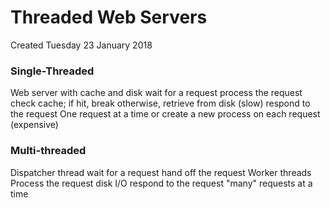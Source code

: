 # Threaded Web Servers
Created Tuesday 23 January 2018

### Single-Threaded

Web server with cache and disk
wait for a request
process the request
check cache; if hit, break
otherwise, retrieve from disk (slow)
respond to the request
One request at a time
or create a new process on each request (expensive)


### Multi-threaded
Dispatcher thread
wait for a request
hand off the request
Worker threads
Process the request
disk I/O
respond to the request
"many" requests at a time



